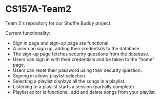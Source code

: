 # CS157A-Team2
Team 2's repository for our Shuffle Buddy project.

Current functionality:
- Sign in page and sign-up page are functional.
- A user can sign up, adding their credentials to the database.
- The sign-up page fetches security questions from the database.
- Users can sign in with their credentials and be taken to the "home" page.
- Users can reset their password using their security question.
- Signing in allows playlist selection.
- Selecting a playlist displays all the songs in a playlist.
- Listening to a playlist starts a session (partially complete).
- Playlist editor is functional, add and delete songs from your playlist.


